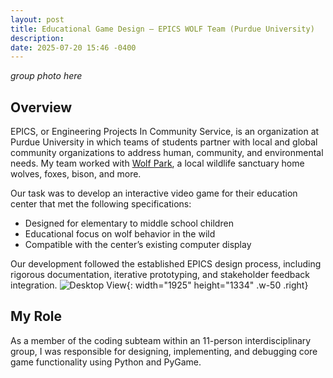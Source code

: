 ```yaml
---
layout: post
title: Educational Game Design – EPICS WOLF Team (Purdue University)
description: 
date: 2025-07-20 15:46 -0400
---
```


*group photo here*

## Overview

EPICS, or Engineering Projects In Community Service, is an organization at Purdue University in which teams of students partner with local and global community organizations to address human, community, and environmental needs. My team worked with [Wolf Park](https://www.google.com/search?client=firefox-b-1-d&q=wolf+park), a local wildlife sanctuary home wolves, foxes, bison, and more. 

Our task was to develop an interactive video game for their education center that met the following specifications:
- Designed for elementary to middle school children
- Educational focus on wolf behavior in the wild
- Compatible with the center’s existing computer display

Our development followed the established EPICS design process, including rigorous documentation, iterative prototyping, and stakeholder feedback integration.
![Desktop View](/posts/EPICS-WOLF-team/EPICS-design-cycle.jpg){: width="1925" height="1334" .w-50 .right}

## My Role

As a member of the coding subteam within an 11-person interdisciplinary group, I was responsible for designing, implementing, and debugging core game functionality using Python and PyGame. 